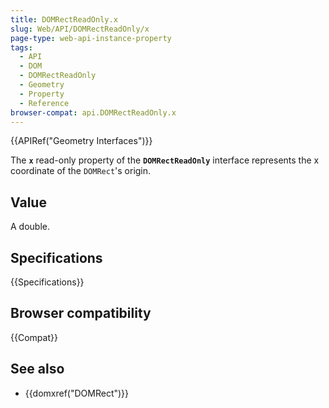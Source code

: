 ```yaml
---
title: DOMRectReadOnly.x
slug: Web/API/DOMRectReadOnly/x
page-type: web-api-instance-property
tags:
  - API
  - DOM
  - DOMRectReadOnly
  - Geometry
  - Property
  - Reference
browser-compat: api.DOMRectReadOnly.x
---
```

{{APIRef("Geometry Interfaces")}}

The **`x`** read-only property of the **`DOMRectReadOnly`** interface represents the x coordinate of the `DOMRect`'s origin.

## Value

A double.

## Specifications

{{Specifications}}

## Browser compatibility

{{Compat}}

## See also

- {{domxref("DOMRect")}}
